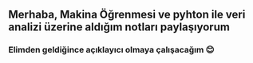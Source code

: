 

## Merhaba, Makina Öğrenmesi ve pyhton ile veri analizi üzerine aldığım notları paylaşıyorum

### Elimden geldiğince açıklayıcı olmaya çalışacağım 😊
